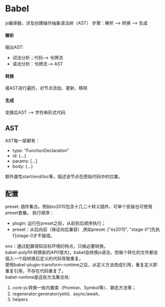 # Babel
js编译器，涉及创建操作抽象语法树（AST）
步骤：解析 ——> 转换 ——> 生成

#### 解析
输出AST:
* 词法分析；代码——> 令牌流
* 语法分析：令牌流——> AST

#### 转换
接AST进行遍历，对节点添加、更新、移除

#### 生成
变换后AST ——> 字符串形式代码

## AST
AST每一层都有：
* type: "FunctionDeclaration"
* id: {...}
* params: [...]
* body: {...}

额外属性start/end/loc等，描述该节点在原始代码中的位置。

## 配置
preset: 插件集合。例如es2015包含十几二十转义插件，可单个安装也可使用preset套餐。
执行顺序：
* plugin: 运行在preset之前，从前到后顺序执行；
* preset：从后向前（保证向后兼容）,例如preset: ["es2015", "stage-0"]先执行stage-0才不报错。

env：通过配置得知目标环境的特点，只做必要转换。  
babel-polyfill:转换新的API(很大)，babel会转换js语法，但每个转化的文件都会插入一个段转换后定义的代码导致重复。  
使用babel-plugin-transform-runtime之后，从定义方法改成引用，重复定义即重复引用，不存在代码重复了。  
babel-runtime是这些方法集合处:
1. core-js:转换一些内置类（Promise、Symbol等）、静态方法等；
2. regenerator:generator/yeild、async/await、
3. helpers
